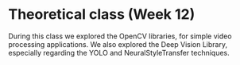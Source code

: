 # Theoretical class (Week 12)

During this class we explored the OpenCV libraries, for simple video processing applications. We also explored the Deep Vision Library, especially regarding the YOLO and NeuralStyleTransfer techniques.

